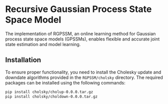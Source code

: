 # Recursive Gaussian Process State Space Model

The implementation of RGPSSM, an online learning method for Gaussian process state space models (GPSSMs), enables flexible and accurate joint state estimation and model learning.

## Installation

To ensure proper functionality, you need to install the Cholesky update and downdate algorithms provided in the `RGPSSM/cholsky` directory. The required packages can be installed using the following commands:

```bash
pip install cholsky/cholup-0.0.0.tar.gz
pip install cholsky/choldown-0.0.0.tar.gz
